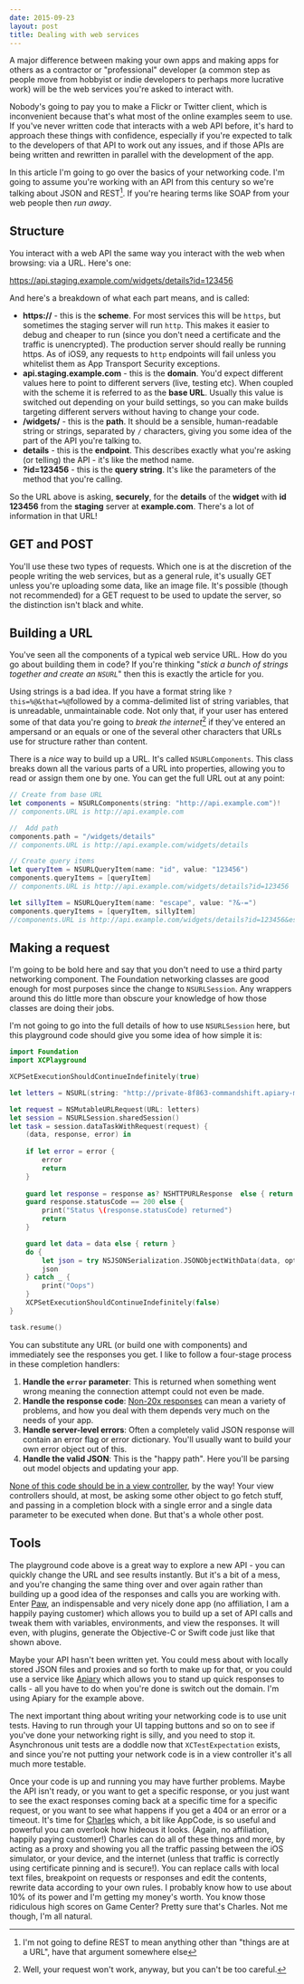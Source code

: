 ```yaml
--- 
date: 2015-09-23
layout: post
title: Dealing with web services
--- 
```


A major difference between making your own apps and making apps for others as a contractor or "professional" developer (a common step as people move from hobbyist or indie developers to perhaps more lucrative work) will be the web services you're asked to interact with. 

Nobody's going to pay you to make a Flickr or Twitter client, which is inconvenient because that's what most of the online examples seem to use. If you've never written code that interacts with a web API before, it's hard to approach these things with confidence, especially if you're expected to talk to the developers of that API to work out any issues, and if those APIs are being written and rewritten in parallel with the development of the app. 

In this article I'm going to go over the basics of your networking code. I'm going to assume you're working with an API from this century so we're talking about JSON and REST[^rest]. If you're hearing terms like SOAP from your web people then _run away_.

<!--more-->

[^rest]: I'm not going to define REST  to mean anything other than "things are at a URL", have that argument somewhere else

## Structure

You interact with a web API the same way you interact with the web when browsing: via a URL. Here's one:

https://api.staging.example.com/widgets/details?id=123456

And here's a breakdown of what each part means, and is called:

- **https://** - this is the **scheme**. For most services this will be `https`, but sometimes the staging server will run `http`. This makes it easier to debug and cheaper to run (since you don't need a certificate and the traffic is unencrypted). The production server should really be running https. As of iOS9, any requests to `http` endpoints will fail unless you whitelist them as App Transport Security exceptions.
- **api.staging.example.com** - this is the **domain**. You'd expect different values here to point to different servers (live, testing etc). When coupled with the scheme it is referred to as the **base URL**. Usually  this value is switched out depending on your build settings, so you can make builds targeting different servers without having to change your code. 
- **/widgets/** - this is the **path**. It should be a sensible, human-readable string or strings, separated by `/` characters, giving you some idea of the part of the API you're talking to. 
- **details** - this is the **endpoint**. This describes exactly what you're asking (or telling) the API - it's like the method name. 
- **?id=123456** - this is the **query string**. It's like the parameters of the method that you're calling. 

So the URL above is asking, **securely**, for the **details** of the **widget** with **id 123456** from the **staging** server at **example.com**. There's a lot of information in that URL!

## GET and POST

You'll use these two types of requests. Which one is at the discretion of the people writing the web services, but as a general rule, it's usually GET unless you're uploading some data, like an image file. It's possible (though not recommended) for a GET request to be used to update the server, so the distinction isn't black and white. 

## Building a URL

You've seen all the components of a typical web service URL. How do you go about building them in code? If you're thinking "_stick a bunch of strings together and create an `NSURL`_" then this is exactly the article for you. 

Using strings is a bad idea. If you have a format string like `?this=%@&that=%@`followed by a comma-delimited list of string variables, that is unreadable, unmaintainable code. Not only that, if your user has entered some of that data you're going to _break the internet_[^break] if they've entered an ampersand or an equals or one of the several other characters that URLs use for structure rather than content. 

[^break]: Well, your request won't work, anyway, but you can't be too careful. 

There is a _nice_ way to build up a URL. It's called `NSURLComponents`. This class breaks down all the various parts of a URL into properties, allowing you to read or assign them one by one. You can get the full URL out at any point:

```swift
// Create from base URL
let components = NSURLComponents(string: "http://api.example.com")!
// components.URL is http://api.example.com

//  Add path
components.path = "/widgets/details"
// components.URL is http://api.example.com/widgets/details

// Create query items
let queryItem = NSURLQueryItem(name: "id", value: "123456")
components.queryItems = [queryItem]
// components.URL is http://api.example.com/widgets/details?id=123456

let sillyItem = NSURLQueryItem(name: "escape", value: "?&-=")
components.queryItems = [queryItem, sillyItem]
//components.URL is http://api.example.com/widgets/details?id=123456&escape=?%26-%3D
```

## Making a request

I'm going to be bold here and say that you don't need to use a third party networking component. The Foundation networking classes are good enough for most purposes since the change to `NSURLSession`. Any wrappers around this do little more than obscure your knowledge of how those classes are doing their jobs.

I'm not going to go into the full details of how to use `NSURLSession` here, but this playground code should give you some idea of how simple it is: 

```swift
import Foundation
import XCPlayground

XCPSetExecutionShouldContinueIndefinitely(true)

let letters = NSURL(string: "http://private-8f863-commandshift.apiary-mock.com/letters")!

let request = NSMutableURLRequest(URL: letters)
let session = NSURLSession.sharedSession()
let task = session.dataTaskWithRequest(request) {
    (data, response, error) in
    
    if let error = error {
        error
        return
    }
    
    guard let response = response as? NSHTTPURLResponse  else { return }
    guard response.statusCode == 200 else {
        print("Status \(response.statusCode) returned")
        return
    }

    guard let data = data else { return }
    do {
        let json = try NSJSONSerialization.JSONObjectWithData(data, options: [])
        json
    } catch _ {
        print("Oops")
    }
    XCPSetExecutionShouldContinueIndefinitely(false)
}

task.resume()
```

You can substitute any URL (or build one with components) and immediately see the responses you get. I like to follow a four-stage process in these completion handlers: 

1. **Handle the `error` parameter**: This is returned when something went wrong meaning the connection attempt could not even be made.
2. **Handle the response code**: [Non-20x responses](https://en.wikipedia.org/wiki/List_of_HTTP_status_codes) can mean a variety of problems, and how you deal with them depends very much on the needs of your app.
3. **Handle server-level errors**: Often a completely valid JSON response will contain an error flag or error dictionary. You'll usually want to build your own error object out of this.
4. **Handle the valid JSON**: This is the "happy path". Here you'll be parsing out model objects and updating your app.

[None of this code should be in a view controller](http://www.cimgf.com/2015/09/21/massive-view-controllers/), by the way! Your view controllers should, at most, be asking some other object to go fetch stuff, and passing in a completion block with a single error and a single data parameter to be executed when done. But that's a whole other post. 

## Tools

The playground code above is a great way to explore a new API - you can quickly change the URL and see results instantly. But it's a bit of a mess, and you're changing the same thing over and over again rather than building up a good idea of the responses and calls you are working with. Enter [Paw](https://luckymarmot.com/paw), an indispensable and very nicely done app (no affiliation, I am a happily paying customer) which allows you to build up a set of API calls and tweak them with variables, environments, and view the responses. It will even, with plugins, generate the Objective-C or Swift code just like that shown above. 

Maybe your API hasn't been written yet. You could mess about with locally stored JSON files and proxies and so forth to make up for that, or you could use a service like [Apiary](https://apiary.io/) which allows you to stand up quick responses to calls - all you have to do when you're done is switch out the domain. I'm using Apiary for the example above. 

The next important thing about writing your networking code is to use unit tests. Having to run through your UI tapping buttons and so on to see if you've done your networking right is silly, and you need to stop it. Asynchronous unit tests are a doddle now that `XCTestExpectation` exists, and since you're not putting your network code is in a view controller it's all much more testable. 

Once your code is up and running you may have further problems. Maybe the API isn't ready, or you want to get a specific response, or you just want to see the exact responses coming back at a specific time for a specific request, or you want to see what happens if you get a 404 or an error or a timeout. It's time for [Charles](http://www.charlesproxy.com) which, a bit like AppCode, is so useful and powerful you can overlook how hideous it looks. (Again, no affiliation, happily paying customer!) Charles can do all of these things and more, by acting as a proxy and showing you all the traffic passing between the iOS simulator, or your device, and the internet (unless that traffic is correctly using certificate pinning and is secure!). You can replace calls with local text files, breakpoint on requests or responses and edit the contents, rewrite data according to your own rules. I probably know how to use about 10% of its power and I'm getting my money's worth. You know those ridiculous high scores on Game Center? Pretty sure that's Charles. Not me though, I'm all natural. 
